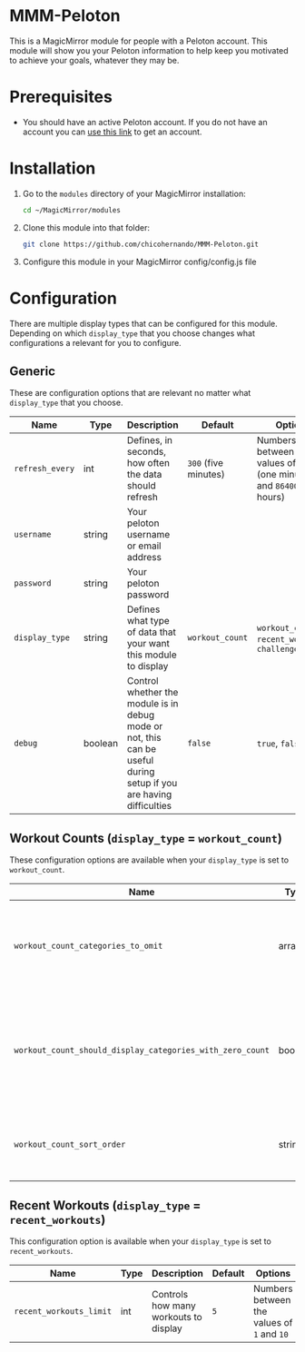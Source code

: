 # MMM-Peloton

This is a MagicMirror module for people with a Peloton account.  This module will show you your Peloton information to help keep you motivated to achieve your goals, whatever they may be.

# Prerequisites
* You should have an active Peloton account.  If you do not have an account you can [use this link](https://account.onepeloton.com/referrals/share?code=M2F9M7) to get an account.

# Installation

1. Go to the `modules` directory of your MagicMirror installation:
   ```sh
   cd ~/MagicMirror/modules
   ```
1. Clone this module into that folder:
   ```sh
   git clone https://github.com/chicohernando/MMM-Peloton.git
   ```
1. Configure this module in your MagicMirror config/config.js file

# Configuration

There are multiple display types that can be configured for this module.  Depending on which `display_type` that you choose changes what configurations a relevant for you to configure.

## Generic

These are configuration options that are relevant no matter what `display_type` that you choose.

|Name|Type|Description|Default|Options|
|----|----|-----------|-------|-------|
|`refresh_every`|int|Defines, in seconds, how often the data should refresh|`300` (five minutes)|Numbers between the values of `60` (one minute) and `86400` (24 hours)|
|`username`|string|Your peloton username or email address|||
|`password`|string|Your peloton password|||
|`display_type`|string|Defines what type of data that your want this module to display|`workout_count`|`workout_count`, `recent_workouts`, `challenges`|
|`debug`|boolean|Control whether the module is in debug mode or not, this can be useful during setup if you are having difficulties|`false`|`true`, `false`|

## Workout Counts (`display_type` = `workout_count`)

These configuration options are available when your `display_type` is set to `workout_count`.

|Name|Type|Description|Default|Options|
|----|----|-----------|-------|-------|
|`workout_count_categories_to_omit`|array|An array of workout categories to omit from your display|`[]`|`cardio`, `circuit`, `cycling`, `meditation`, `running`, `strength`, `walking`, `yoga`|
|`workout_count_should_display_categories_with_zero_count`|boolean|Controls whether a category should display if you do not have any workouts in the category|`true`|`true`, `false`|
|`workout_count_sort_order`|string|Changes the order in which your workout categories display|`alpha_asc`|`alpha_asc`, `alpha_desc`, `count_asc`, `count_desc`|

## Recent Workouts  (`display_type` = `recent_workouts`)

This configuration option is available when your `display_type` is set to `recent_workouts`.

|Name|Type|Description|Default|Options|
|----|----|-----------|-------|-------|
|`recent_workouts_limit`|int|Controls how many workouts to display|`5`|Numbers between the values of `1` and `10`|